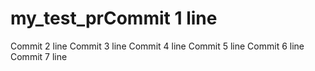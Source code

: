 # my_test_prCommit 1 line
Commit 2 line
Commit 3 line
Commit 4 line
Commit 5 line
Commit 6 line
Commit 7 line
